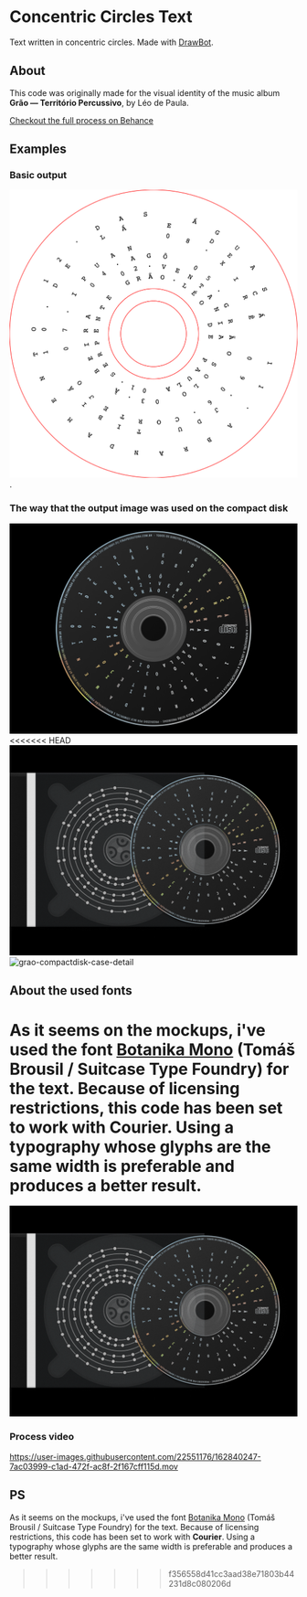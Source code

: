 # Concentric Circles Text

Text written in concentric circles. Made with [DrawBot](https://www.drabot.com).

## About

This code was originally made for the visual identity of the music album **Grão — Território Percussivo**, by Léo de Paula.  

[Checkout the full process on Behance](https://www.behance.net/gallery/130839663/Grao-Territorio-Percussivo)  

## Examples  

### Basic output  
![basic-output](./examples/grao-territorio-percussivo.png "Basic output").  

### The way that the output image was used on the compact disk  
![grao-compactdisk](./examples/grao-territorio-percussivo-compactdisk.png "Grão Compact Disk")  
<<<<<<< HEAD
![grao-compactdisk-case](./examples/grao-territorio-percussivo-compactdisk-case.png "Grão Compact Disk and Case")
![grao-compactdisk-case-detail](./examples/grao-territorio-percussivo-compactdisk-case-detail.png "Grão Compact Disk and Case detail")  

## About the used fonts  
As it seems on the mockups, i've used the font [Botanika Mono](https://www.suitcasetype.com/fonts/botanika) (Tomáš Brousil / Suitcase Type Foundry) for the text. Because of licensing restrictions, this code has been set to work with **Courier**. Using a typography whose glyphs are the same width is preferable and produces a better result.
=======
![grao-compactdisk-case](./examples/grao-territorio-percussivo-compactdisk-case.png "Grão Compact Disk and Case")  

### Process video
https://user-images.githubusercontent.com/22551176/162840247-7ac03999-c1ad-472f-ac8f-2f167cff115d.mov  

## PS  
As it seems on the mockups, i've used the font [Botanika Mono](https://www.suitcasetype.com/fonts/botanika) (Tomáš Brousil / Suitcase Type Foundry) for the text. Because of licensing restrictions, this code has been set to work with **Courier**. Using a typography whose glyphs are the same width is preferable and produces a better result.
>>>>>>> f356558d41cc3aad38e71803b44231d8c080206d
